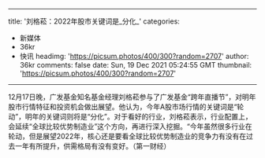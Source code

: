 
---
title: '刘格菘：2022年股市关键词是_分化_'
categories: 
 - 新媒体
 - 36kr
 - 快讯
headimg: 'https://picsum.photos/400/300?random=2707'
author: 36kr
comments: false
date: Sun, 19 Dec 2021 05:24:55 GMT
thumbnail: 'https://picsum.photos/400/300?random=2707'
---

<div>   
12月17日晚，广发基金知名基金经理刘格菘参与了广发基金“跨年直播节”，对明年股市行情特征和投资机会做出展望。他认为，今年A股市场行情的关键词是“轮动”，明年的关键词则将是“分化”。对于看好的行业，刘格菘表示，行业配置上，会延续“全球比较优势制造业”这个方向，再进行深入挖掘。“今年虽然很多行业在轮动，但是展望2022年，核心还是要看全球比较优势制造业的竞争力有没有在过去一年有所提升，供需格局有没有变好。（第一财经）  
</div>
            